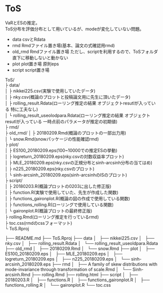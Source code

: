 # ToS

VaRとESの推定。  
ToS分布を評価分布として用いているが、modeが変化していない問題。

- data csvとRdata
- rmd Rmdファイル置き場(基本、論文の式確認用rmd)
- old_rmd Rmdファイル置き場 ただし、scriptを利用するので、ToSフォルダ直下に移動しないと動かない
- plot plot置き場 原則eps
- script script置き場

ToS/  
├ data/  
│     ├ nikkei225.csv(実験で使用していたデータ)  
│     ├ nky.csv(概論のプロットと投稿論文用に先生に頂いたデータ)  
│     ├ rolling_result.Rdata(ローリング推定の結果 オブジェクトresutlが入っている 特に工夫なし)  
│     └ rolling_result_useolodpara.Rdata(ローリング推定の結果 オブジェクトresutlが入っている 一時点前のパラメータが推定の初期値)  
├ rmd/  
├ old_rmd/
│        ├ 20180209.Rmd(概論のプロットの一部出力用)  
│       └ snow.Rmd(snowパッケージの性能確認rmd)  
├ plot/  
│     ├ ES100_20180209.eps(100~10000での推定ESの挙動)  
│     ├ logreturn_20180209.eps(nky.csvの対数収益率プロット)  
│     ├ MLE_20180209.eps(nky.csvの正規分布とsinh-arcsinh分布の当てはめ)  
│     ├ n225_20180209.eps(nky.csvのプロット)  
│     └ sinh-arcsinh_20180209.eps(sinh-arcsinhのISのプロット)  
├ script/  
│       ├ 20180203.R(概論プロットの0203に出した修正版)  
│       ├ function.R(実験で使用していた、先生が作成した関数)  
│       ├ functions_gaironplot.R(概論の図の作成で使用している関数)  
│       ├ functions_rolling.R(ローリングで使用している関数)  
│       └ gaironplot.R(概論プロットの最終修正版)  
├ rolling.Rmd(ローリング推定を行っているrmd)  
├ toc.css(rmdのcssフォーマット)  
└ ToS.Rproj  


├── README.md
├── ToS.Rproj
├── data
│   ├── nikkei225.csv
│   ├── nky.csv
│   ├── rolling_result.Rdata
│   └── rolling_result_useoldpara.Rdata
├── old_rmd
│   ├── 20180209.Rmd
│   └── snow.Rmd
├── plot
│   ├── ES100_20180209.eps
│   ├── MLE_20180209.eps
│   ├── logreturn_20180209.eps
│   ├── n225_20180209.eps
│   └── sinh-arcsinh_20180209.eps
├── rmd
│   ├── A family of skew distributions with mode-invariance through transformation of scale.Rmd
│   └── Sinh-arcsinh.Rmd
├── rolling.Rmd
├── rolling.html
├── script
│   ├── 20180203.R
│   ├── functions.R
│   ├── functions_gaironplot.R
│   ├── functions_rolling.R
│   └── gaironplot.R
└── toc.css
